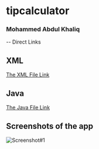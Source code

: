# tipcalculator

### Mohammed Abdul Khaliq

-- Direct Links
## XML
[The XML File Link](https://github.com/amkhaliq/tipcalculator/blob/master/Tip%20Calculator/app/src/main/res/layout/activity_main.xml)

## Java
[The Java File Link](https://github.com/amkhaliq/tipcalculator/blob/master/Tip%20Calculator/app/src/main/java/com/example/tipcalculator/MainActivity.java)

## Screenshots of the app
![Screenshot#1](screenshots/Screenshot#1.png)
